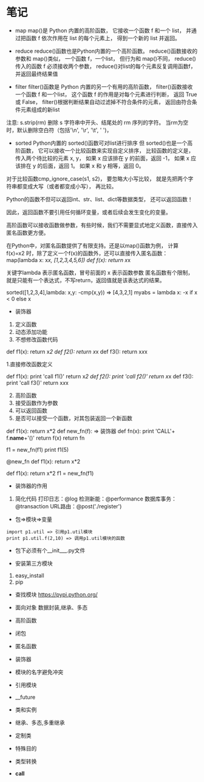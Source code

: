 # 笔记

- map
map()是 Python 内置的高阶函数，
它接收一个函数 f 和一个 list，
并通过把函数 f 依次作用在 list 的每个元素上，
得到一个新的 list 并返回。

- reduce
reduce()函数也是Python内置的一个高阶函数。
reduce()函数接收的参数和 map()类似，
一个函数 f，一个list，
但行为和 map()不同，
reduce()传入的函数 f 必须接收两个参数，
reduce()对list的每个元素反复调用函数f，
并返回最终结果值

- filter
filter()函数是 Python 内置的另一个有用的高阶函数，
filter()函数接收一个函数 f 和一个list，
这个函数 f 的作用是对每个元素进行判断，
返回 True或 False，
filter()根据判断结果自动过滤掉不符合条件的元素，
返回由符合条件元素组成的新list

注意: s.strip(rm) 删除 s 字符串中开头、结尾处的 rm 序列的字符。
当rm为空时，默认删除空白符（包括'\n', '\r', '\t', ' ')，

- sorted
Python内置的 sorted()函数可对list进行排序
但 sorted()也是一个高阶函数，
它可以接收一个比较函数来实现自定义排序，
比较函数的定义是，传入两个待比较的元素 x, y，
如果 x 应该排在 y 的前面，返回 -1，
如果 x 应该排在 y 的后面，返回 1。
如果 x 和 y 相等，返回 0。

对于比较函数cmp_ignore_case(s1, s2)，
要忽略大小写比较，
就是先把两个字符串都变成大写（或者都变成小写），
再比较。

Python的函数不但可以返回int、str、list、dict等数据类型，
还可以返回函数！

因此，返回函数不要引用任何循环变量，或者后续会发生变化的变量。

高阶函数可以接收函数做参数，有些时候，我们不需要显式地定义函数，直接传入匿名函数更方便。

在Python中，对匿名函数提供了有限支持。还是以map()函数为例，
计算 f(x)=x2 时，除了定义一个f(x)的函数外，还可以直接传入匿名函数：
map(lambda x: x*x, [1,2,3,4,5,6])
def f(x):
	return x*x

关键字lambda 表示匿名函数，冒号前面的 x 表示函数参数
匿名函数有个限制，就是只能有一个表达式，不写return，返回值就是该表达式的结果。

sorted([1,2,3,4],lambda: x,y: -cmp(x,y)) => [4,3,2,1]
 myabs = lambda x: -x if x < 0 else x 

- 装饰器
1. 定义函数
2. 动态添加功能
3. 不想修改函数代码

def f1(x):
  return x*2
def f2():
   return x*x
def f3():
	return x*x*x

1.直接修改函数定义

def f1(x):
  print 'call f1()'
  return x*2
def f2():
  print 'call f2()'
  return x*x
def f3():
  print 'call f3()'
  return x*x*x

2. 高阶函数
1. 接受函数作为参数
2. 可以返回函数
3. 是否可以接受一个函数，对其包装返回一个新函数

def f1(x):
	return x*2
def new_fn(f): => 装饰器
	def fn(x):
	   print 'CALL'+ f.__name__+'()'
	   return f(x)
	return fn

f1 = new_fn(f1)
print f1(5)

@new_fn
def f1(x):
	return x*2

def f1(x):
	return x*2
f1 = new_fn(f1)

- 装饰器的作用

1. 简化代码
打印日志：@log
检测新能：@performance
数据库事务：@transaction
URL路由：@post('./register')

- 包=>模块=>变量
```# test.py => 自身模块名
import p1.util => 引用p1.util模块
print p1.util.f(2,10) => 调用p1.util模块的函数
```
- 包下必须有个__init___.py文件

- 安装第三方模块
1. easy_install
2. pip
- 查找模块 https://pypi.python.org/

- 面向对象 数据封装,继承、多态

- 高阶函数
- 闭包
- 匿名函数
- 装饰器

- 模块的名字避免冲突
- 引用模块
- __future

- 类和实例
- 继承、多态,多重继承

- 定制类
- 特殊目的
- 类型转换
- __call__
